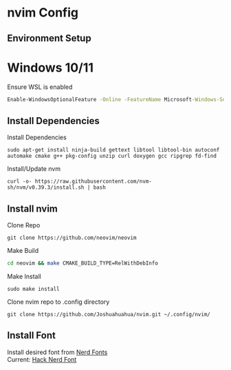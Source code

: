 # nvim Config

## Environment Setup

# Windows 10/11

Ensure WSL is enabled
```bat
Enable-WindowsOptionalFeature -Online -FeatureName Microsoft-Windows-Subsystem-Linux
```

## Install Dependencies

Install Dependencies
```console
sudo apt-get install ninja-build gettext libtool libtool-bin autoconf automake cmake g++ pkg-config unzip curl doxygen gcc ripgrep fd-find
```
Install/Update nvm
```console
curl -o- https://raw.githubusercontent.com/nvm-sh/nvm/v0.39.3/install.sh | bash
```

## Install nvim

Clone Repo
```console
git clone https://github.com/neovim/neovim
```
Make Build
```sh
cd neovim && make CMAKE_BUILD_TYPE=RelWithDebInfo
```
Make Install
```console
sudo make install
```
Clone nvim repo to .config directory
```console
git clone https://github.com/Joshuahuahua/nvim.git ~/.config/nvim/
```

## Install Font

Install desired font from [Nerd Fonts](https://www.nerdfonts.com/font-downloads)  
Current: [Hack Nerd Font](https://github.com/ryanoasis/nerd-fonts/releases/download/latest/Hack.zip)

